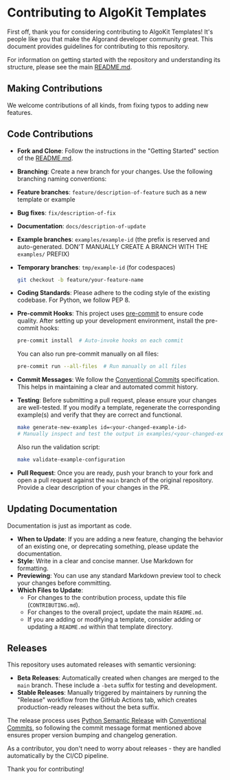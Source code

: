 # Contributing to AlgoKit Templates

First off, thank you for considering contributing to AlgoKit Templates! It's people like you that make the Algorand developer community great. This document provides guidelines for contributing to this repository.

For information on getting started with the repository and understanding its structure, please see the main [README.md](README.md).

## Making Contributions

We welcome contributions of all kinds, from fixing typos to adding new features.

## Code Contributions

* **Fork and Clone**: Follow the instructions in the "Getting Started" section of the [README.md](README.md).
* **Branching**: Create a new branch for your changes. Use the following branching naming conventions:
* **Feature branches**: `feature/description-of-feature` such as a new template or example
* **Bug fixes**: `fix/description-of-fix`
* **Documentation**: `docs/description-of-update`
* **Example branches**: `examples/example-id` (the prefix is reserved and auto-generated. DON'T MANUALLY CREATE A BRANCH WITH THE `examples/` PREFIX)
* **Temporary branches**: `tmp/example-id` (for codespaces)

    ```bash
    git checkout -b feature/your-feature-name
    ```

* **Coding Standards**: Please adhere to the coding style of the existing codebase. For Python, we follow PEP 8.
* **Pre-commit Hooks**: This project uses [pre-commit](https://pre-commit.com/) to ensure code quality. After setting up your development environment, install the pre-commit hooks:

    ```bash
    pre-commit install  # Auto-invoke hooks on each commit
    ```

    You can also run pre-commit manually on all files:

    ```bash
    pre-commit run --all-files  # Run manually on all files
    ```

* **Commit Messages**: We follow the [Conventional Commits](https://www.conventionalcommits.org/en/v1.0.0/) specification. This helps in maintaining a clear and automated commit history.
* **Testing**: Before submitting a pull request, please ensure your changes are well-tested. If you modify a template, regenerate the corresponding example(s) and verify that they are correct and functional.

    ```bash
    make generate-new-examples id=<your-changed-example-id>
    # Manually inspect and test the output in examples/<your-changed-example-id>
    ```

    Also run the validation script:

    ```bash
    make validate-example-configuration
    ```

* **Pull Request**: Once you are ready, push your branch to your fork and open a pull request against the `main` branch of the original repository. Provide a clear description of your changes in the PR.

## Updating Documentation

Documentation is just as important as code.

* **When to Update**: If you are adding a new feature, changing the behavior of an existing one, or deprecating something, please update the documentation.
* **Style**: Write in a clear and concise manner. Use Markdown for formatting.
* **Previewing**: You can use any standard Markdown preview tool to check your changes before committing.
* **Which Files to Update**:
  * For changes to the contribution process, update this file (`CONTRIBUTING.md`).
  * For changes to the overall project, update the main `README.md`.
  * If you are adding or modifying a template, consider adding or updating a `README.md` within that template directory.

## Releases

This repository uses automated releases with semantic versioning:

* **Beta Releases**: Automatically created when changes are merged to the `main` branch. These include a `-beta` suffix for testing and development.
* **Stable Releases**: Manually triggered by maintainers by running the "Release" workflow from the GitHub Actions tab, which creates production-ready releases without the beta suffix.

The release process uses [Python Semantic Release](https://python-semantic-release.readthedocs.io/) with [Conventional Commits](https://www.conventionalcommits.org/), so following the commit message format mentioned above ensures proper version bumping and changelog generation.

As a contributor, you don't need to worry about releases - they are handled automatically by the CI/CD pipeline.

Thank you for contributing!
